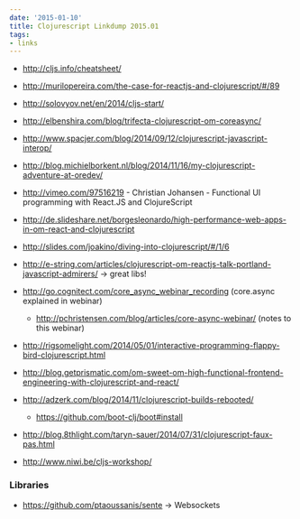 ```yaml
---
date: '2015-01-10'
title: Clojurescript Linkdump 2015.01
tags:
- links
---
```





- http://cljs.info/cheatsheet/
- http://murilopereira.com/the-case-for-reactjs-and-clojurescript/#/89
- http://solovyov.net/en/2014/cljs-start/
- http://elbenshira.com/blog/trifecta-clojurescript-om-coreasync/
- http://www.spacjer.com/blog/2014/09/12/clojurescript-javascript-interop/
- http://blog.michielborkent.nl/blog/2014/11/16/my-clojurescript-adventure-at-oredev/

- http://vimeo.com/97516219 - Christian Johansen - Functional UI programming with React.JS and ClojureScript
- http://de.slideshare.net/borgesleonardo/high-performance-web-apps-in-om-react-and-clojurescript
- http://slides.com/joakino/diving-into-clojurescript/#/1/6
- http://e-string.com/articles/clojurescript-om-reactjs-talk-portland-javascript-admirers/ -> great libs!
- http://go.cognitect.com/core_async_webinar_recording (core.async explained in webinar)
  - http://pchristensen.com/blog/articles/core-async-webinar/ (notes to this webinar)

- http://rigsomelight.com/2014/05/01/interactive-programming-flappy-bird-clojurescript.html

- http://blog.getprismatic.com/om-sweet-om-high-functional-frontend-engineering-with-clojurescript-and-react/

- http://adzerk.com/blog/2014/11/clojurescript-builds-rebooted/
  - https://github.com/boot-clj/boot#install


- http://blog.8thlight.com/taryn-sauer/2014/07/31/clojurescript-faux-pas.html


- http://www.niwi.be/cljs-workshop/



### Libraries
  - https://github.com/ptaoussanis/sente -> Websockets
